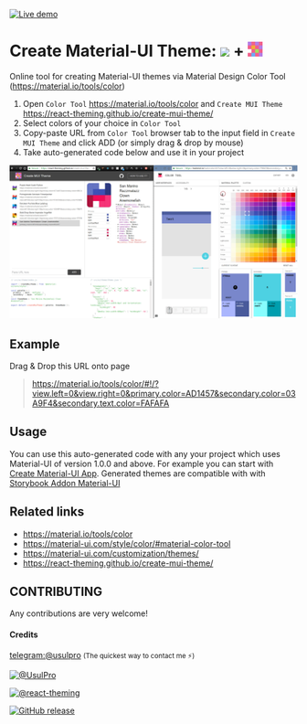 
[![Live demo](https://img.shields.io/badge/Live%20Demo-gh--pages-brightgreen.svg)](https://react-theming.github.io/create-mui-theme/)

# Create Material-UI Theme: <img src="https://material-ui.com/static/images/material-ui-logo.svg" width="32"> + <img src="https://raw.githubusercontent.com/react-theming/readme/master/docs/OrgLogo.png" width="26">



Online tool for creating Material-UI themes via Material Design Color Tool (https://material.io/tools/color)

1. Open `Color Tool` https://material.io/tools/color and `Create MUI Theme` https://react-theming.github.io/create-mui-theme/
2. Select colors of your choice in `Color Tool`
3. Copy-paste URL from `Color Tool` browser tab to the input field in `Create MUI Theme` and click ADD (or simply drag & drop by mouse)
4. Take auto-generated code below and use it in your project

[![Demo1](/docs/screencast1.gif)](https://raw.githubusercontent.com/react-theming/create-mui-theme/master/docs/screencast1.gif)

## Example

Drag & Drop this URL onto page
>https://material.io/tools/color/#!/?view.left=0&view.right=0&primary.color=AD1457&secondary.color=03A9F4&secondary.text.color=FAFAFA

## Usage

You can use this auto-generated code with any your project which uses Material-UI of version 1.0.0 and above. For example you can start with [Create Material-UI App](https://github.com/react-theming/create-material-ui-app). Generated themes are compatible with with [Storybook Addon Material-UI](https://github.com/react-theming/storybook-addon-material-ui)

## Related links

- https://material.io/tools/color
- https://material-ui.com/style/color/#material-color-tool
- https://material-ui.com/customization/themes/
- https://react-theming.github.io/create-mui-theme/

## CONTRIBUTING

Any contributions are very welcome!

#### Credits

[telegram:@usulpro](https://t.me/usulpro) <small>(The quickest way to contact me :zap:)</small>

[![@UsulPro](https://img.shields.io/badge/github-UsulPro-blue.svg)](https://github.com/UsulPro)

[![@react-theming](https://img.shields.io/badge/github-React%20Theming-red.svg)](https://github.com/react-theming)

[![GitHub release](https://img.shields.io/github/release/react-theming/create-mui-theme.svg)](https://github.com/react-theming/create-mui-theme)
